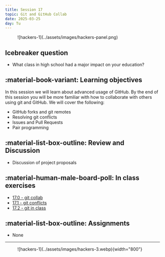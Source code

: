 ```yaml
---
title: Session 17
topic: Git and GitHub Collab
date: 2025-03-25
day: Tu
---
```



<figure markdown="span">
  ![hackers-1](../assets/images/hackers-panel.png)
</figure>

## Icebreaker question
* What class in high school had a major impact on your education?

## :material-book-variant: Learning objectives
In this session we will learn about advanced usage of GitHub. By the end of this session you will 
be more familiar with how to collaborate with others using git and GitHub. We will cover the
following:

- GitHub forks and git remotes
- Resolving git conflicts
- Issues and Pull Requests
- Pair programming

## :material-list-box-outline: Review and Discussion
- Discussion of project proposals

## :material-human-male-board-poll: In class exercises
<!-- - **TODO** Link to [Lecture XX slides](../../lectures/XX/)  -->
- [17.0 - git collab](../../tutorials/17.0-git-collab)
- [17.1 - git conflicts](../../tutorials/17.1-git-conflict)
- [17.2 - git in class](../../tutorials/17.2-git-in-class)

## :material-list-box-outline: Assignments
- None
<!-- - [17.2 - git collab assignment](../../tutorials/17.2-git-collab-assign) -->
<!-- - [17.4 - paired programming](../../tutorials/17.4-pair-program) -->

---------------------


<figure markdown="span">
  ![hackers-1](../assets/images/hackers-3.webp){width="800"}
</figure>

<!-- Notes
* Show the github 'Preview' tab
-->
